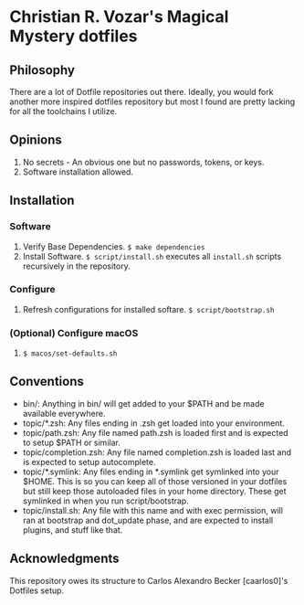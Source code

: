 # Christian R. Vozar's Magical Mystery dotfiles

## Philosophy

There are a lot of Dotfile repositories out there. Ideally, you would fork another more inspired dotfiles repository but most I found are pretty lacking for all the toolchains I utilize.

## Opinions

1. No secrets - An obvious one but no passwords, tokens, or keys.
2. Software installation allowed.

## Installation

### Software

1. Verify Base Dependencies. `$ make dependencies`
1. Install Software. `$ script/install.sh` executes all `install.sh` scripts recursively in the repository.

### Configure

1. Refresh configurations for installed softare. `$ script/bootstrap.sh`

### (Optional) Configure macOS

1. `$ macos/set-defaults.sh`

## Conventions

* bin/: Anything in bin/ will get added to your $PATH and be made available everywhere.
* topic/*.zsh: Any files ending in .zsh get loaded into your environment.
* topic/path.zsh: Any file named path.zsh is loaded first and is expected to setup $PATH or similar.
* topic/completion.zsh: Any file named completion.zsh is loaded last and is expected to setup autocomplete.
* topic/*.symlink: Any files ending in *.symlink get symlinked into your $HOME. This is so you can keep all of those versioned in your dotfiles but still keep those autoloaded files in your home directory. These get symlinked in when you run script/bootstrap.
* topic/install.sh: Any file with this name and with exec permission, will ran at bootstrap and dot_update phase, and are expected to install plugins, and stuff like that.

## Acknowledgments

This repository owes its structure to Carlos Alexandro Becker [caarlos0]'s Dotfiles setup.
